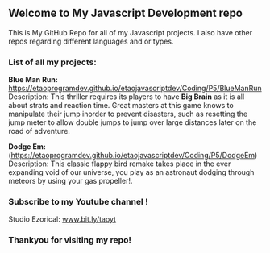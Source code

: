 ## Welcome to My Javascript Development repo
This is My GitHub Repo for all of my Javascript projects. I also have other repos regarding different languages and or types.

### List of all my projects:
**Blue Man Run:** https://etaoprogramdev.github.io/etaojavascriptdev/Coding/P5/BlueManRun
    Description: This thriller requires its players to have **Big Brain** as it is all about strats and reaction time. Great masters at this game knows to manipulate their jump inorder to prevent disasters, such as resetting the jump meter to allow double jumps to jump over large distances later on the road of adventure.

**Dodge Em:** (https://etaoprogramdev.github.io/etaojavascriptdev/Coding/P5/DodgeEm)
    Description: This classic flappy bird remake takes place in the ever expanding void of our universe, you play as an astronaut dodging through meteors by using your gas propeller!. 
    
### Subscribe to my Youtube channel !
Studio Ezorical: www.bit.ly/taoyt

### Thankyou for visiting my repo! 
